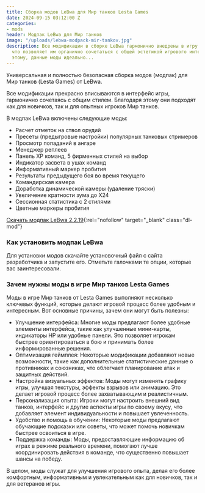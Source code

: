 ```yaml
---
title: Сборка модов LeBwa для Мир танков Lesta Games
date: 2024-09-15 03:12:00 Z
categories:
- mods
header: Модпак LeBwa для Мир танков
image: "/uploads/lebwa-modpack-mir-tankov.jpg"
description: Все модификации в сборке LeBwa гармонично внедрены в игру Мир танков,
  что позволяет им органично сочетаться с общей эстетикой игрового интерфейса. Благодаря
  этому, данные моды идеально...
---
```


<p>Универсальная и полностью безопасная сборка модов (модпак) для Мир танков (Lesta Games) от LeBwa.</p>
<p>Все модификации прекрасно вписываются в интерфейс игры, гармонично сочетаясь с общим стилем. Благодаря этому они подходят как для новичков, так и для опытных игроков Мир танков.</p>
<p>В модпак LeBwa включены следующие моды:</p>
<ul>
	<li>Расчет отметок на ствол орудий</li>
	<li>Пресеты (предыгровые настройки) популярных танковых стримеров</li>
	<li>Просмотр попаданий в ангаре</li>
	<li>Менеджер реплеев</li>
	<li>Панель XP команд, 5 фирменных стилей на выбор</li>
	<li>Индикатор засвета в ушах команд</li>
	<li>Информативный маркер пробития</li>
	<li>Результаты предыдущего боя во время текущего</li>
	<li>Командирская камера</li>
	<li>Доработка динамической камеры (удаление тряски)</li>
	<li>Увеличение кратности зума до X24</li>
	<li>Сессионная статистика с 2 стилями</li>
	<li>Цветные маркеры пробития</li>
</ul>

[Скачать модпак LeBwa 2.2.19](https://lebwa.tv/uploads/mods/lebwa_modpack_2.2.19.exe){:rel="nofollow" target="_blank" class="dl-mod"}
<h3>Как установить модпак LeBwa</h3>
<p>Для установки модов скачайте установочный файл с сайта разработчика и запустите его. Отметьте галочками те опции, которые вас заинтересовали.</p>
<h3>Зачем нужны моды в игре Мир танков Lesta Games</h3>
<p>Моды в игре Мир танков от Lesta Games выполняют несколько ключевых функций, которые делают игровой процесс более удобным и интересным. Вот основные причины, зачем они могут быть полезны:</p>
<ul>
	<li>Улучшение интерфейса: Многие моды предлагают более удобные элементы интерфейса, такие как улучшенные мини-карты, индикаторы HP или удобные панели. Это позволяет игрокам быстрее ориентироваться в бою и принимать более информированные решения.</li>
	<li>Оптимизация геймплея: Некоторые модификации добавляют новые возможности, такие как дополнительные статистические данные о противниках и союзниках, что облегчает планирование атак и защитных действий.</li>
	<li>Настройка визуальных эффектов: Моды могут изменять графику игры, улучшая текстуры, эффекты взрывов или анимацию. Это делает игровой процесс более захватывающим и реалистичным.</li>
	<li>Персонализация опыта: Игроки могут настроить внешний вид танков, интерфейс и другие аспекты игры по своему вкусу, что добавляет элемент индивидуальности и повышает увлеченность.</li>
	<li>Удобство и помощь в обучении: Некоторые моды предлагают обучающие подсказки или советы, что может помочь новичкам быстрее освоиться в игре.</li>
	<li>Поддержка команды: Моды, предоставляющие информацию об играх в режиме реального времени, помогают лучше координировать действия в команде, что существенно повышает шансы на победу.</li>
</ul>
<p>В целом, моды служат для улучшения игрового опыта, делая его более комфортным, информативным и увлекательным как для новичков, так и для ветеранов игры.</p>

